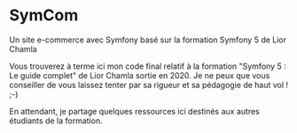 # SymCom
Un site e-commerce avec Symfony basé sur la formation Symfony 5 de Lior Chamla

Vous trouverez à terme ici mon code final relatif à la formation "Symfony 5 : Le guide complet" de Lior Chamla sortie en 2020.
Je ne peux que vous conseiller de vous laissez tenter par sa rigueur et sa pédagogie de haut vol ! ;-)

En attendant, je partage quelques ressources ici destinés aux autres étudiants de la formation.
